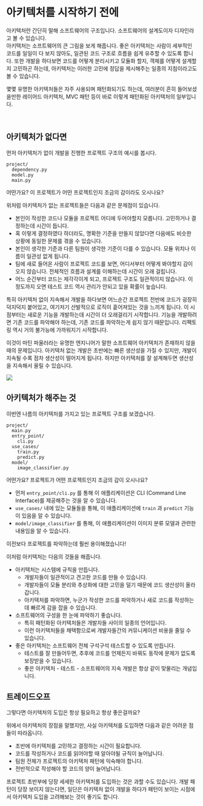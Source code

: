 # 아키텍처를 시작하기 전에

아키텍처란 간단히 말해 소프트웨어의 구조입니다. 소프트웨어의 설계도이자 디자인라고 볼 수 있습니다.  
아키텍처는 소프트웨어의 큰 그림을 보게 해줍니다. 좋은 아키텍처는 사람이 세부적인 코드를 일일이 다 보지 않아도, 일관된 코드 구조로 흐름을 쉽게 유추할 수 있도록 합니다. 또한 개발을 하다보면 코드를 어떻게 분리시키고 모듈화 할지, 객체를 어떻게 설계할지 고민하곤 하는데, 아키텍처는 이러한 고민에 정답을 제시해주는 일종의 지침이라고도 볼 수 있습니다.

몇몇 유명한 아키텍처들은 자주 사용되며 패턴화되기도 하는데, 여러분이 흔히 들어보셨을만한 레이어드 아키텍처, MVC 패턴 등이 바로 이렇게 패턴화된 아키텍처의 일부입니다. 

<br>

## 아키텍처가 없다면

먼저 아키텍처가 없이 개발을 진행한 프로젝트 구조의 예시를 봅시다.

```
project/
  dependency.py
  model.py
  main.py
```

어떤가요? 이 프로젝트가 어떤 프로젝트인지 조금의 감이라도 오시나요?  

위처럼 아키텍처가 없는 프로젝트들은 다음과 같은 문제점이 있습니다.

- 본인이 작성한 코드나 모듈을 프로젝트 어디에 두어야할지 모릅니다. 고민하거나 결정하는데 시간이 듭니다.
- 혹 이렇게 결정하였다 하더라도, 명확한 기준을 만들지 않았다면 다음에도 비슷한 상황에 동일한 문제를 겪을 수 있습니다.
- 본인이 생각한 기준과 다른 팀원이 생각한 기준이 다를 수 있습니다. 모듈 위치나 이름이 일관성 없게 됩니다.
- 팀에 새로 들어온 사람이 프로젝트 코드를 보면, 어디서부터 어떻게 봐야할지 감이 오지 않습니다. 전체적인 흐름과 설계를 이해하는데 시간이 오래 걸립니다.
- 어느 순간부터 코드는 제각각이게 되고, 프로젝트 구조도 일관적이지 않습니다. 이 정도까지 오면 테스트 코드 역시 관리가 안되고 있을 확률이 높습니다.

특히 아키텍처 없이 지속해서 개발을 하다보면 어느순간 프로젝트 전반에 코드가 굉장히 덕지덕지 붙어있고, 여기저기 산발적으로 로직이 흩어져있는 것을 느끼게 됩니다. 이 시점부터는 새로운 기능을 개발하는데 시간이 더 오래걸리기 시작합니다. 기능을 개발하려면 기존 코드를 파악해야 하는데, 기존 코드를 파악하는게 쉽지 않기 때문입니다. 리팩토링 역시 거의 불가능에 가까워지기 시작합니다.

이것이 마틴 파울러라는 유명한 엔지니어가 말한 소프트웨어 아키텍처가 존재하지 않을 때의 문제입니다. 아키텍처 없는 개발은 초반에는 빠른 생산성을 가질 수 있지만, 개발이 지속될 수록 점차 생산성이 떨어지게 됩니다. 하지만 아키텍처를 잘 설계해두면 생산성을 지속해서 올릴 수 있습니다.

![](https://wnsgml972.github.io/assets/images/2021-03-06-Why/Untitled%203.png)



## 아키텍처가 해주는 것

이번엔 나름의 아키텍처를 가지고 있는 프로젝트 구조를 보겠습니다.

```
project/
  main.py
  entry_point/
    cli.py
  use_cases/
    train.py
    predict.py
  model/
    image_classifier.py
```

어떤가요? 프로젝트가 어떤 프로젝트인지 조금의 감이 오시나요?  

- 먼저 `entry_point/cli.py` 를 통해 이 애플리케이션은 CLI (Command Line Interface)를 제공해주는 것을 알 수 있습니다.
- `use_cases/` 내에 있는 모듈들을 통해, 이 애플리케이션에 `train` 과 `predict` 기능이 있음을 알 수 있습니다.
- `model/image_classifier` 를 통해, 이 애플리케이션이 이미지 분류 모델과 관련한 내용임을 알 수 있습니다.

이전보다 프로젝트를 파악하는데 훨씬 용이해졌습니다! 

이처럼 아키텍처는 다음의 것들을 해줍니다.

- 아키텍처는 시스템에 규칙을 만듭니다. 
    - 개발자들이 일관적이고 견고한 코드를 만들 수 있습니다.
    - 개발자들이 모듈 분리와 추상화에 대한 고민을 덜기 때문에 코드 생산성이 올라갑니다.
    - 아키텍처를 파악하면, 누군가 작성한 코드를 파악하거나 새로 코드를 작성하는데 빠르게 감을 잡을 수 있습니다.
- 소프트웨어의 구성을 한 눈에 파악하기 좋습니다.
    - 특히 패턴화된 아키텍처들은 개발자들 사이의 일종의 언어입니다. 
    - 이런 아키텍처들을 채택함으로써 개발자들간의 커뮤니케이션 비용을 줄일 수 있습니다.
- 좋은 아키텍처는 소프트웨어 전체 구석구석 테스트할 수 있도록 만듭니다.
    - 테스트를 잘 만들어두면, 추후에 코드를 언제든지 바꿔도 동작에 문제가 없도록 보장받을 수 있습니다.
    - 좋은 아키텍처 - 테스트 - 소프트웨어의 지속 개발은 항상 같이 맞물리는 개념입니다.



## 트레이드오프

그렇다면 아키텍처의 도입은 항상 필요하고 항상 좋은걸까요?

위에서 아키텍처의 장점을 말했지만, 사실 아키텍처를 도입하면 다음과 같은 어려운 점들이 따라옵니다.

- 초반에 아키텍처를 고민하고 결정하는 시간이 필요합니다. 
- 코드를 작성하거나 코드를 읽어야할 때 알아야될 규칙이 늘어납니다.
- 팀원 전체가 프로젝트의 아키텍처 패턴에 익숙해야 합니다.
- 전반적으로 작성해야 할 코드의 양이 늘어납니다.

프로젝트 초반부에 당장 세세한 아키텍처를 도입하는 것은 과할 수도 있습니다. 개발 패턴이 당장 보이지 않는다면, 일단은 아키텍처 없이 개발을 하다가 패턴이 보이는 시점에서 아키텍처 도입을 고려해보는 것이 좋기도 합니다.



